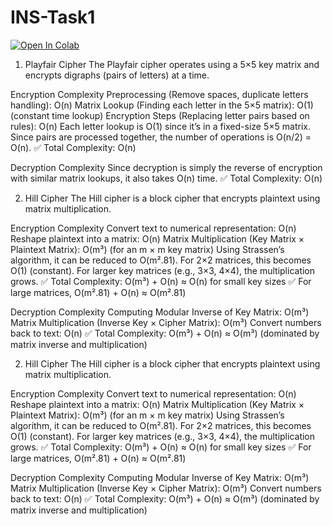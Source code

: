# INS-Task1
[![Open In Colab](https://colab.research.google.com/assets/colab-badge.svg)](https://colab.research.google.com/drive/1HO7elKLuxtCS476rGlrZfezYkirrg77e?usp=sharing)

1. Playfair Cipher
The Playfair cipher operates using a 5×5 key matrix and encrypts digraphs (pairs of letters) at a time.

Encryption Complexity
Preprocessing (Remove spaces, duplicate letters handling): O(n)
Matrix Lookup (Finding each letter in the 5×5 matrix): O(1) (constant time lookup)
Encryption Steps (Replacing letter pairs based on rules): O(n)
Each letter lookup is O(1) since it’s in a fixed-size 5×5 matrix.
Since pairs are processed together, the number of operations is O(n/2) = O(n).
✅ Total Complexity: O(n)

Decryption Complexity
Since decryption is simply the reverse of encryption with similar matrix lookups, it also takes O(n) time.
✅ Total Complexity: O(n)


2. Hill Cipher
The Hill cipher is a block cipher that encrypts plaintext using matrix multiplication.

Encryption Complexity
Convert text to numerical representation: O(n)
Reshape plaintext into a matrix: O(n)
Matrix Multiplication (Key Matrix × Plaintext Matrix): O(m³) (for an m × m key matrix)
Using Strassen’s algorithm, it can be reduced to O(m².81).
For 2×2 matrices, this becomes O(1) (constant).
For larger key matrices (e.g., 3×3, 4×4), the multiplication grows.
✅ Total Complexity: O(m³) + O(n) ≈ O(n) for small key sizes
✅ For large matrices, O(m².81) + O(n) ≈ O(m².81)

Decryption Complexity
Computing Modular Inverse of Key Matrix: O(m³)
Matrix Multiplication (Inverse Key × Cipher Matrix): O(m³)
Convert numbers back to text: O(n)
✅ Total Complexity: O(m³) + O(n) ≈ O(m³) (dominated by matrix inverse and multiplication)


2. Hill Cipher
The Hill cipher is a block cipher that encrypts plaintext using matrix multiplication.

Encryption Complexity
Convert text to numerical representation: O(n)
Reshape plaintext into a matrix: O(n)
Matrix Multiplication (Key Matrix × Plaintext Matrix): O(m³) (for an m × m key matrix)
Using Strassen’s algorithm, it can be reduced to O(m².81).
For 2×2 matrices, this becomes O(1) (constant).
For larger key matrices (e.g., 3×3, 4×4), the multiplication grows.
✅ Total Complexity: O(m³) + O(n) ≈ O(n) for small key sizes
✅ For large matrices, O(m².81) + O(n) ≈ O(m².81)

Decryption Complexity
Computing Modular Inverse of Key Matrix: O(m³)
Matrix Multiplication (Inverse Key × Cipher Matrix): O(m³)
Convert numbers back to text: O(n)
✅ Total Complexity: O(m³) + O(n) ≈ O(m³) (dominated by matrix inverse and multiplication)


